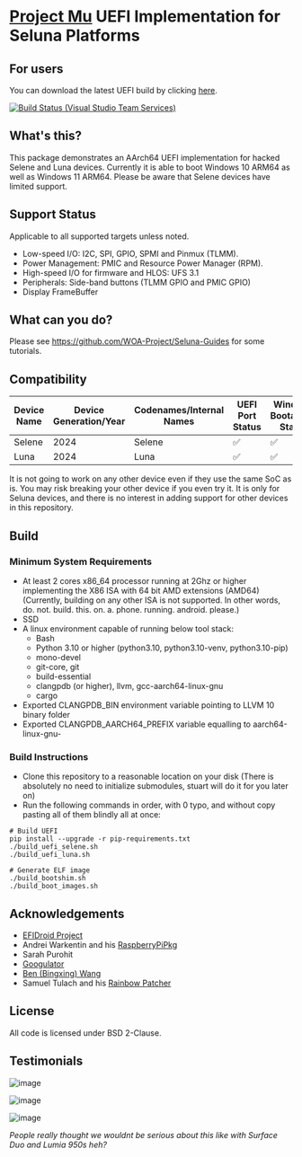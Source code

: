 # [Project Mu](https://microsoft.github.io/mu/) UEFI Implementation for Seluna Platforms

## For users

You can download the latest UEFI build by clicking [here](https://github.com/WOA-Project/mu_seluna_platforms/releases).

[![Build Status (Visual Studio Team Services)](https://gus33000.visualstudio.com/mu_seluna_platforms/_apis/build/status/mu_seluna_platforms%20CI?branchName=main)](https://gus33000.visualstudio.com/mu_seluna_platforms/_build/latest?definitionId=1&branchName=main)

## What's this?

This package demonstrates an AArch64 UEFI implementation for hacked Selene and Luna devices. Currently it is able to boot Windows 10 ARM64 as well as Windows 11 ARM64. Please be aware that Selene devices have limited support.

## Support Status

Applicable to all supported targets unless noted.

- Low-speed I/O: I2C, SPI, GPIO, SPMI and Pinmux (TLMM).
- Power Management: PMIC and Resource Power Manager (RPM).
- High-speed I/O for firmware and HLOS: UFS 3.1
- Peripherals: Side-band buttons (TLMM GPIO and PMIC GPIO)
- Display FrameBuffer

## What can you do?

Please see https://github.com/WOA-Project/Seluna-Guides for some tutorials.

## Compatibility

| Device Name   | Device Generation/Year | Codenames/Internal Names | UEFI Port Status | Windows Bootability Status |
|---------------|------------------------|--------------------------|------------------|----------------------------|
| Selene        | 2024                   | Selene                   | ✅               | ✅                        |
| Luna          | 2024                   | Luna                     | ✅               | ✅                        |

It is not going to work on any other device even if they use the same SoC as is. You may risk breaking your other device if you even try it. It is only for Seluna devices, and there is no interest in adding support for other devices in this repository.

## Build

### Minimum System Requirements

- At least 2 cores x86_64 processor running at 2Ghz or higher implementing the X86 ISA with 64 bit AMD extensions (AMD64) (Currently, building on any other ISA is not supported. In other words, do. not. build. this. on. a. phone. running. android. please.)
- SSD
- A linux environment capable of running below tool stack:
  - Bash
  - Python 3.10 or higher (python3.10, python3.10-venv, python3.10-pip)
  - mono-devel
  - git-core, git
  - build-essential
  - clangpdb (or higher), llvm, gcc-aarch64-linux-gnu
  - cargo
- Exported CLANGPDB_BIN environment variable pointing to LLVM 10 binary folder
- Exported CLANGPDB_AARCH64_PREFIX variable equalling to aarch64-linux-gnu-

### Build Instructions

- Clone this repository to a reasonable location on your disk (There is absolutely no need to initialize submodules, stuart will do it for you later on)
- Run the following commands in order, with 0 typo, and without copy pasting all of them blindly all at once:

```
# Build UEFI
pip install --upgrade -r pip-requirements.txt
./build_uefi_selene.sh
./build_uefi_luna.sh

# Generate ELF image
./build_bootshim.sh
./build_boot_images.sh
```

## Acknowledgements

- [EFIDroid Project](http://efidroid.org)
- Andrei Warkentin and his [RaspberryPiPkg](https://github.com/andreiw/RaspberryPiPkg)
- Sarah Purohit
- [Googulator](https://github.com/Googulator/)
- [Ben (Bingxing) Wang](https://github.com/imbushuo/)
- Samuel Tulach and his [Rainbow Patcher](https://github.com/SamuelTulach/rainbow)

## License

All code is licensed under BSD 2-Clause.

## Testimonials

![image](https://github.com/user-attachments/assets/5c981b22-768d-45cb-aa27-2bf2c80f1606)

![image](https://github.com/user-attachments/assets/939e1468-f108-4e4a-876e-b901392973b5)

![image](https://github.com/user-attachments/assets/64e87b20-a67a-476f-836b-b568131e2e9a)

_People really thought we wouldnt be serious about this like with Surface Duo and Lumia 950s heh?_


